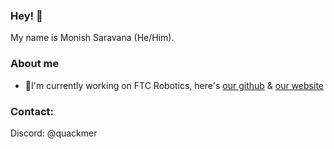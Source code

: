 ### Hey! 👋
 My name is Monish Saravana (He/Him).

### About me
- 🧪I'm currently working on FTC Robotics, here's [our github](https://github.com/FTCLooseScrews) & [our website](https://ftc22012.wixsite.com/robotics)
<!-- - -->

### Contact: 
Discord: @quackmer


<!--
**BlueMoon73/BlueMoon73** is a ✨ _special_ ✨ repository because its `README.md` (this file) appears on your GitHub profile.

Here are some ideas to get you started:

- 🔭 I’m currently working on ...
- 🌱 I’m currently learning ...
- 👯 I’m looking to collaborate on ...
- 🤔 I’m looking for help with ...
- 💬 Ask me about ...
- 📫 How to reach me: ...

- ⚡ Fun fact: ...
-->
